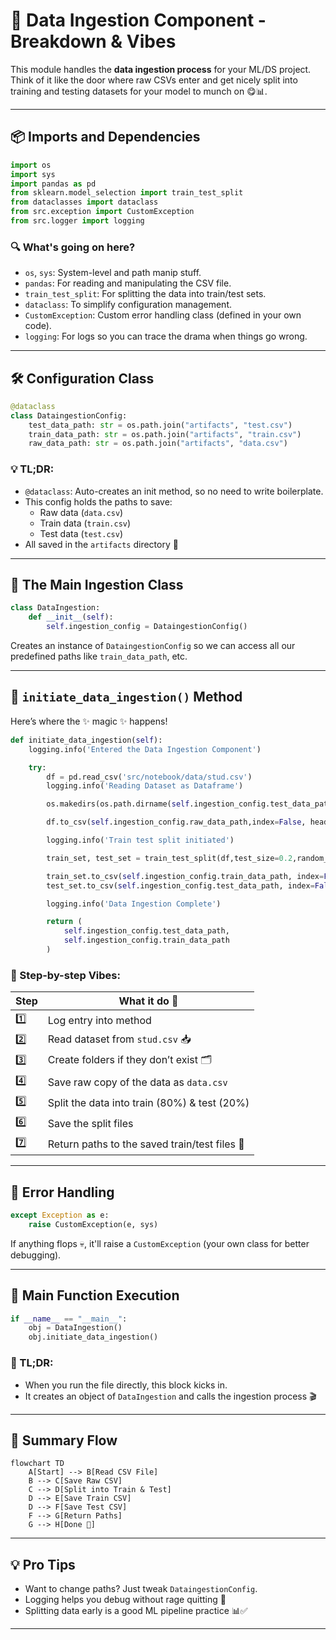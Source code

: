 
# 🧠 Data Ingestion Component - Breakdown & Vibes

This module handles the **data ingestion process** for your ML/DS project. Think of it like the door where raw CSVs enter and get nicely split into training and testing datasets for your model to munch on 😋📊.

---

## 📦 Imports and Dependencies

```python
import os 
import sys
import pandas as pd
from sklearn.model_selection import train_test_split
from dataclasses import dataclass
from src.exception import CustomException
from src.logger import logging
```

### 🔍 What's going on here?

- `os`, `sys`: System-level and path manip stuff.
- `pandas`: For reading and manipulating the CSV file.
- `train_test_split`: For splitting the data into train/test sets.
- `dataclass`: To simplify configuration management.
- `CustomException`: Custom error handling class (defined in your own code).
- `logging`: For logs so you can trace the drama when things go wrong.

---

## 🛠️ Configuration Class

```python
@dataclass
class DataingestionConfig:
    test_data_path: str = os.path.join("artifacts", "test.csv")
    train_data_path: str = os.path.join("artifacts", "train.csv")
    raw_data_path: str = os.path.join("artifacts", "data.csv")
```

### 💡 TL;DR:
- `@dataclass`: Auto-creates an init method, so no need to write boilerplate.
- This config holds the paths to save:
  - Raw data (`data.csv`)
  - Train data (`train.csv`)
  - Test data (`test.csv`)
- All saved in the `artifacts` directory 💾

---

## 🧬 The Main Ingestion Class

```python
class DataIngestion:
    def __init__(self):
        self.ingestion_config = DataingestionConfig()
```

Creates an instance of `DataingestionConfig` so we can access all our predefined paths like `train_data_path`, etc.

---

## 🧪 `initiate_data_ingestion()` Method

Here’s where the ✨ magic ✨ happens!

```python
def initiate_data_ingestion(self):
    logging.info('Entered the Data Ingestion Component')

    try:
        df = pd.read_csv('src/notebook/data/stud.csv')
        logging.info('Reading Dataset as Dataframe')

        os.makedirs(os.path.dirname(self.ingestion_config.test_data_path), exist_ok=True)

        df.to_csv(self.ingestion_config.raw_data_path,index=False, header=True)

        logging.info('Train test split initiated')

        train_set, test_set = train_test_split(df,test_size=0.2,random_state=42)

        train_set.to_csv(self.ingestion_config.train_data_path, index=False, header=True)
        test_set.to_csv(self.ingestion_config.test_data_path, index=False, header=True)

        logging.info('Data Ingestion Complete')

        return (
            self.ingestion_config.test_data_path,
            self.ingestion_config.train_data_path
        )
```

### 🧃 Step-by-step Vibes:

| Step | What it do 💼 |
|------|---------------|
| 1️⃣ | Log entry into method |
| 2️⃣ | Read dataset from `stud.csv` 📥 |
| 3️⃣ | Create folders if they don’t exist 🗂️ |
| 4️⃣ | Save raw copy of the data as `data.csv` |
| 5️⃣ | Split the data into train (80%) & test (20%) |
| 6️⃣ | Save the split files |
| 7️⃣ | Return paths to the saved train/test files 🔁 |

---

## 🚨 Error Handling

```python
except Exception as e:
    raise CustomException(e, sys)
```

If anything flops 💀, it'll raise a `CustomException` (your own class for better debugging).

---

## 🧪 Main Function Execution

```python
if __name__ == "__main__":
    obj = DataIngestion()
    obj.initiate_data_ingestion()
```

### 👀 TL;DR:

- When you run the file directly, this block kicks in.
- It creates an object of `DataIngestion` and calls the ingestion process 🎬

---

## 🧃 Summary Flow

```mermaid
flowchart TD
    A[Start] --> B[Read CSV File]
    B --> C[Save Raw CSV]
    C --> D[Split into Train & Test]
    D --> E[Save Train CSV]
    D --> F[Save Test CSV]
    F --> G[Return Paths]
    G --> H[Done 🎉]
```

---

## 💡 Pro Tips

- Want to change paths? Just tweak `DataingestionConfig`.
- Logging helps you debug without rage quitting 😤
- Splitting data early is a good ML pipeline practice 📊✅

---
